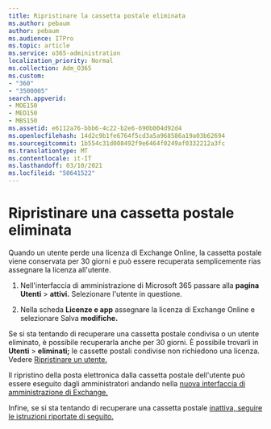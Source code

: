 ```yaml
---
title: Ripristinare la cassetta postale eliminata
ms.author: pebaum
author: pebaum
ms.audience: ITPro
ms.topic: article
ms.service: o365-administration
localization_priority: Normal
ms.collection: Adm_O365
ms.custom:
- "360"
- "3500005"
search.appverid:
- MOE150
- MED150
- MBS150
ms.assetid: e6112a76-bbb6-4c22-b2e6-690b004d92d4
ms.openlocfilehash: 14d2c9b1fe6764f5cd3a5a968586a19a03b62694
ms.sourcegitcommit: 1b554c31d008492f9e6464f0249af0332212a3fc
ms.translationtype: MT
ms.contentlocale: it-IT
ms.lasthandoff: 03/10/2021
ms.locfileid: "50641522"
---
```

# <a name="restore-a-deleted-mailbox"></a>Ripristinare una cassetta postale eliminata

Quando un utente perde una licenza di Exchange Online, la cassetta postale viene conservata per 30 giorni e può essere recuperata semplicemente rias assegnare la licenza all'utente.
  
1. Nell'interfaccia di amministrazione di Microsoft 365 passare alla **pagina Utenti** \> **attivi.** Selezionare l'utente in questione.

2. Nella scheda **Licenze e app** assegnare la licenza di Exchange Online e selezionare Salva **modifiche.**

Se si sta tentando di recuperare una cassetta postale condivisa o un utente eliminato, è possibile recuperarla anche per 30 giorni. È possibile trovarli in **Utenti** \> **eliminati;** le cassette postali condivise non richiedono una licenza. Vedere [Ripristinare un utente.](https://docs.microsoft.com/microsoft-365/admin/add-users/restore-user)

Il ripristino della posta elettronica dalla cassetta postale dell'utente può essere eseguito dagli amministratori andando nella [nuova interfaccia di amministrazione di Exchange.](https://techcommunity.microsoft.com/t5/exchange-team-blog/a-new-recoverableitems-experience-comes-to-exchange-online/ba-p/1505353)

Infine, se si sta tentando di recuperare una cassetta postale [inattiva, seguire le istruzioni riportate di seguito.](https://docs.microsoft.com/microsoft-365/compliance/recover-an-inactive-mailbox)
  
